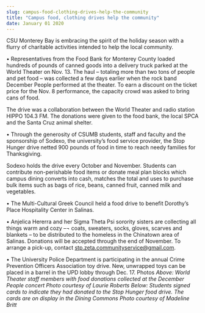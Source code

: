 ```yaml
---
slug: campus-food-clothing-drives-help-the-community
title: "Campus food, clothing drives help the community"
date: January 01 2020
---
```


 
<p>
  CSU Monterey Bay is embracing the spirit of the holiday season with a flurry
  of charitable activities intended to help the local community.
</p>
<p>
  • Representatives from the Food Bank for Monterey County loaded hundreds of
  pounds of canned goods into a delivery truck parked at the World Theater on
  Nov. 13. The haul – totaling more than two tons of people and pet food – was
  collected a few days earlier when the rock band December People performed at
  the theater. To earn a discount on the ticket price for the Nov. 8
  performance, the capacity crowd was asked to bring cans of food.
</p>
<p>
  The drive was a collaboration between the World Theater and radio station
  HIPPO 104.3 FM. The donations were given to the food bank, the local SPCA and
  the Santa Cruz animal shelter.
</p>
<p>
  • Through the generosity of CSUMB students, staff and faculty and the
  sponsorship of Sodexo, the university’s food service provider, the Stop Hunger
  drive netted 900 pounds of food in time to reach needy families for
  Thanksgiving.
</p>
<p>
  Sodexo holds the drive every October and November. Students can contribute
  non-perishable food items or donate meal plan blocks which campus dining
  converts into cash, matches the total and uses to purchase bulk items such as
  bags of rice, beans, canned fruit, canned milk and vegetables.
</p>
<p>
  • The Multi-Cultural Greek Council held a food drive to benefit Dorothy’s
  Place Hospitality Center in Salinas.
</p>
<p>
  • Anjelica Hererra and her Sigma Theta Psi sorority sisters are collecting all
  things warm and cozy –¬ coats, sweaters, socks, gloves, scarves and blankets –
  to be distributed to the homeless in the Chinatown area of Salinas. Donations
  will be accepted through the end of November. To arrange a pick-up, contact
  <a
    href="m&#97;&#105;&#108;&#116;&#111;&#x3a;&#x73;&#x74;&#x70;&#x2e;z&#101;&#116;&#97;&#46;&#99;&#x6f;&#x6d;&#x6d;&#x75;&#x6e;i&#116;&#121;&#115;&#101;&#114;&#x76;&#x69;&#x63;&#x65;&#x40;g&#109;&#97;&#105;&#108;&#46;&#x63;&#x6f;&#x6d;"
    >stp.zeta.communityservice@gmail.com</a
  >.
</p>
<p>
  • The University Police Department is participating in the annual Crime
  Prevention Officers Association toy drive. New, unwrapped toys can be placed
  in a barrel in the UPD lobby through Dec. 17. Photos
  <em
    >Above: World Theater staff members with food donations collected at the
    December People concert Photo courtesy of Laurie Roberts Below: Students
    signed cards to indicate they had donated to the Stop Hunger food drive. The
    cards are on display in the Dining Commons Photo courtesy of Madeline
    Britt</em
  >
</p>
 
